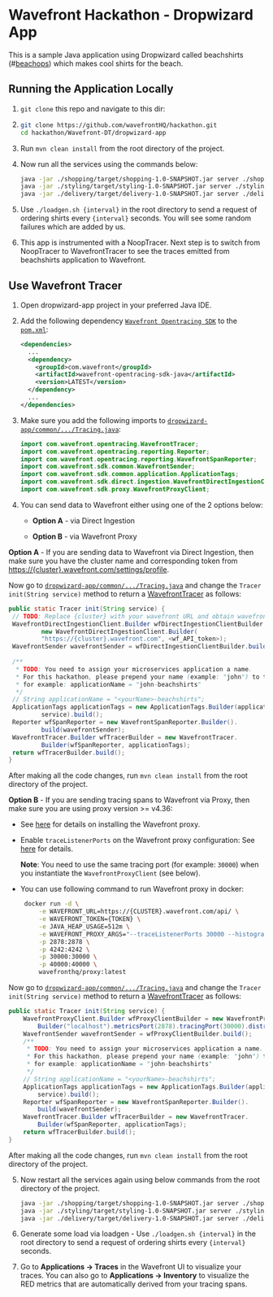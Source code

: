# Wavefront Hackathon - Dropwizard App

This is a sample Java application using Dropwizard called beachshirts (#[beachops](https://medium.com/@matthewzeier/thoughts-from-an-operations-wrangler-how-we-use-alerts-to-monitor-wavefront-71329c5e57a8)) which makes cool shirts for the beach.

## Running the Application Locally

1. `git clone` this repo and navigate to this dir:

2. ```bash
   git clone https://github.com/wavefrontHQ/hackathon.git
   cd hackathon/Wavefront-DT/dropwizard-app
   ```

3. Run `mvn clean install` from the root directory of the project.

4. Now run all the services using the commands below:

   ```bash
   java -jar ./shopping/target/shopping-1.0-SNAPSHOT.jar server ./shopping/app.yaml
   java -jar ./styling/target/styling-1.0-SNAPSHOT.jar server ./styling/app.yaml
   java -jar ./delivery/target/delivery-1.0-SNAPSHOT.jar server ./delivery/app.yaml
   ```

5. Use `./loadgen.sh {interval}` in the root directory to send a request of ordering shirts every `{interval}` seconds. You will see some random failures which are added by us.

6. This app is instrumented with a NoopTracer. Next step is to switch from NoopTracer to WavefrontTracer to see the traces emitted from beachshirts application to Wavefront.

## Use Wavefront Tracer

1. Open dropwizard-app project in your preferred Java IDE.

2. Add the following dependency [`Wavefront Opentracing SDK`](https://github.com/wavefrontHQ/wavefront-opentracing-sdk-java) to the [`pom.xml`](https://github.com/wavefrontHQ/hackathon/blob/master/Wavefront-DT/dropwizard-app/pom.xml):

   ```xml
   <dependencies>
     ...
     <dependency>
       <groupId>com.wavefront</groupId>
       <artifactId>wavefront-opentracing-sdk-java</artifactId>
       <version>LATEST</version>
     </dependency>
     ...
   </dependencies>
   ```

3. Make sure you add the following imports to [`dropwizard-app/common/.../Tracing.java`](https://github.com/wavefrontHQ/hackathon/blob/master/Wavefront-DT/dropwizard-app/common/src/main/java/com/wfsample/common/Tracing.java):

   ```java
   import com.wavefront.opentracing.WavefrontTracer;
   import com.wavefront.opentracing.reporting.Reporter;
   import com.wavefront.opentracing.reporting.WavefrontSpanReporter;
   import com.wavefront.sdk.common.WavefrontSender;
   import com.wavefront.sdk.common.application.ApplicationTags;
   import com.wavefront.sdk.direct.ingestion.WavefrontDirectIngestionClient;
   import com.wavefront.sdk.proxy.WavefrontProxyClient;
   ```

4. You can send data to Wavefront either using one of the 2 options below:

   * **Option A** - via Direct Ingestion

   * **Option B** - via Wavefront Proxy

**Option A** - If you are sending data to Wavefront via Direct Ingestion, then make sure you have the cluster name and corresponding token from [https://{cluster}.wavefront.com/settings/profile](https://{cluster}.wavefront.com/settings/profile).

Now go to [`dropwizard-app/common/.../Tracing.java`](https://github.com/wavefrontHQ/hackathon/blob/master/Wavefront-DT/dropwizard-app/common/src/main/java/com/wfsample/common/Tracing.java) and change the `Tracer init(String service)` method to return a [WavefrontTracer](https://github.com/wavefrontHQ/wavefront-opentracing-sdk-java#set-up-a-tracer) as follows:

   ```java
   public static Tracer init(String service) {
    // TODO: Replace {cluster} with your wavefront URL and obtain wavefront API token
    WavefrontDirectIngestionClient.Builder wfDirectIngestionClientBuilder = 
            new WavefrontDirectIngestionClient.Builder(
            "https://{cluster}.wavefront.com", <wf_API_token>);
    WavefrontSender wavefrontSender = wfDirectIngestionClientBuilder.build();
    
    /**
     * TODO: You need to assign your microservices application a name.
     * For this hackathon, please prepend your name (example: "john") to the beachshirts application,
     * for example: applicationName = "john-beachshirts"
     */
    // String applicationName = "<yourName>-beachshirts";
    ApplicationTags applicationTags = new ApplicationTags.Builder(applicationName,
            service).build();
    Reporter wfSpanReporter = new WavefrontSpanReporter.Builder().
            build(wavefrontSender);
    WavefrontTracer.Builder wfTracerBuilder = new WavefrontTracer.
            Builder(wfSpanReporter, applicationTags);
    return wfTracerBuilder.build();
  }
   ```

   After making all the code changes, run `mvn clean install` from the root directory of the project.

**Option B** - If you are sending tracing spans to Wavefront via Proxy, then make sure you are using proxy version >= v4.36:

   * See [here](https://docs.wavefront.com/proxies_installing.html#proxy-installation) for details on installing the Wavefront proxy.

   * Enable `traceListenerPorts` on the Wavefront proxy configuration: See [here](https://docs.wavefront.com/proxies_configuring.html#proxy-configuration-properties) for details.

      **Note**: You need to use the same tracing port (for example: `30000`) when you instantiate the `WavefrontProxyClient` (see below).

   * You can use following command to run Wavefront proxy in docker:

     ```bash
      docker run -d \
          -e WAVEFRONT_URL=https://{CLUSTER}.wavefront.com/api/ \
          -e WAVEFRONT_TOKEN={TOKEN} \
          -e JAVA_HEAP_USAGE=512m \
          -e WAVEFRONT_PROXY_ARGS="--traceListenerPorts 30000 --histogramDistListenerPorts 40000" \
          -p 2878:2878 \
          -p 4242:4242 \
          -p 30000:30000 \
          -p 40000:40000 \
          wavefronthq/proxy:latest
     ```
     
Now go to [`dropwizard-app/common/.../Tracing.java`](https://github.com/wavefrontHQ/hackathon/blob/master/Wavefront-DT/dropwizard-app/common/src/main/java/com/wfsample/common/Tracing.java) and change the `Tracer init(String service)` method to return a [WavefrontTracer](https://github.com/wavefrontHQ/wavefront-opentracing-sdk-java#set-up-a-tracer) as follows:

   ```java
   public static Tracer init(String service) {
       WavefrontProxyClient.Builder wfProxyClientBuilder = new WavefrontProxyClient.
           Builder("localhost").metricsPort(2878).tracingPort(30000).distributionPort(40000);
       WavefrontSender wavefrontSender = wfProxyClientBuilder.build();
       /**
        * TODO: You need to assign your microservices application a name.
        * For this hackathon, please prepend your name (example: "john") to the beachshirts application,
        * for example: applicationName = "john-beachshirts"
        */
       // String applicationName = "<yourName>-beachshirts";
       ApplicationTags applicationTags = new ApplicationTags.Builder(applicationName,
           service).build();
       Reporter wfSpanReporter = new WavefrontSpanReporter.Builder().
           build(wavefrontSender);
       WavefrontTracer.Builder wfTracerBuilder = new WavefrontTracer.
           Builder(wfSpanReporter, applicationTags);
       return wfTracerBuilder.build();
   }
   ```

   After making all the code changes, run `mvn clean install` from the root directory of the project.

5. Now restart all the services again using below commands from the root directory of the project.

   ```bash
   java -jar ./shopping/target/shopping-1.0-SNAPSHOT.jar server ./shopping/app.yaml
   java -jar ./styling/target/styling-1.0-SNAPSHOT.jar server ./styling/app.yaml
   java -jar ./delivery/target/delivery-1.0-SNAPSHOT.jar server ./delivery/app.yaml
   ```
6. Generate some load via loadgen - Use `./loadgen.sh {interval}` in the root directory to send a request of ordering shirts every `{interval}` seconds.

7. Go to **Applications -> Traces** in the Wavefront UI to visualize your traces. You can also go to **Applications -> Inventory** to visualize the RED metrics that are automatically derived from your tracing spans.
